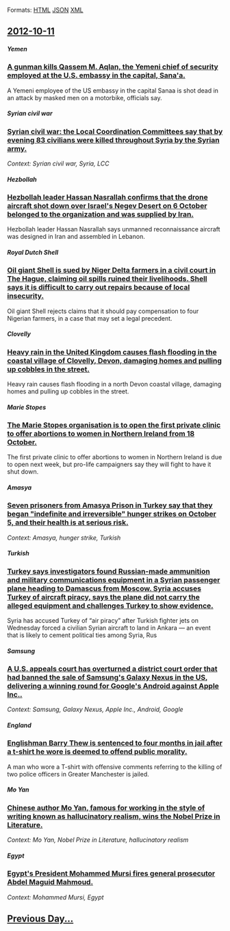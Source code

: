 
Formats: [HTML](2012/10/11/index.html)  [JSON](2012/10/11/index.json)  [XML](2012/10/11/index.xml)  

## [2012-10-11](/news/2012/10/11/index.md)

##### Yemen
### [A gunman kills Qassem M. Aqlan, the Yemeni chief of security employed at the U.S. embassy in the capital, Sana'a. ](/news/2012/10/11/a-gunman-kills-qassem-m-aqlan-the-yemeni-chief-of-security-employed-at-the-u-s-embassy-in-the-capital-sana-a.md)
A Yemeni employee of the US embassy in the capital Sanaa is shot dead in an attack by masked men on a motorbike, officials say.

##### Syrian civil war
### [Syrian civil war: the Local Coordination Committees say that by evening 83 civilians were killed throughout Syria by the Syrian army. ](/news/2012/10/11/syrian-civil-war-the-local-coordination-committees-say-that-by-evening-83-civilians-were-killed-throughout-syria-by-the-syrian-army.md)
_Context: Syrian civil war, Syria, LCC_

##### Hezbollah
### [Hezbollah leader Hassan Nasrallah confirms that the drone aircraft shot down over Israel's Negev Desert on 6 October belonged to the organization and was supplied by Iran. ](/news/2012/10/11/hezbollah-leader-hassan-nasrallah-confirms-that-the-drone-aircraft-shot-down-over-israel-s-negev-desert-on-6-october-belonged-to-the-organiz.md)
Hezbollah leader Hassan Nasrallah says unmanned reconnaissance aircraft was designed in Iran and assembled in Lebanon.

##### Royal Dutch Shell
### [Oil giant Shell is sued by Niger Delta farmers in a civil court in The Hague, claiming oil spills ruined their livelihoods. Shell says it is difficult to carry out repairs because of local insecurity. ](/news/2012/10/11/oil-giant-shell-is-sued-by-niger-delta-farmers-in-a-civil-court-in-the-hague-claiming-oil-spills-ruined-their-livelihoods-shell-says-it-is.md)
Oil giant Shell rejects claims that it should pay compensation to four Nigerian farmers, in a case that may set a legal precedent.

##### Clovelly
### [Heavy rain in the United Kingdom causes flash flooding in the coastal village of Clovelly, Devon, damaging homes and pulling up cobbles in the street. ](/news/2012/10/11/heavy-rain-in-the-united-kingdom-causes-flash-flooding-in-the-coastal-village-of-clovelly-devon-damaging-homes-and-pulling-up-cobbles-in-t.md)
Heavy rain causes flash flooding in a north Devon coastal village, damaging homes and pulling up cobbles in the street.

##### Marie Stopes
### [The Marie Stopes organisation is to open the first private clinic to offer abortions to women in Northern Ireland from 18 October. ](/news/2012/10/11/the-marie-stopes-organisation-is-to-open-the-first-private-clinic-to-offer-abortions-to-women-in-northern-ireland-from-18-october.md)
The first private clinic to offer abortions to women in Northern Ireland is due to open next week, but pro-life campaigners say they will fight to have it shut down.

##### Amasya
### [Seven prisoners from Amasya Prison in Turkey say that they began "indefinite and irreversible" hunger strikes on October 5, and their health is at serious risk. ](/news/2012/10/11/seven-prisoners-from-amasya-prison-in-turkey-say-that-they-began-indefinite-and-irreversible-hunger-strikes-on-october-5-and-their-health.md)
_Context: Amasya, hunger strike, Turkish_

##### Turkish
### [Turkey says investigators found Russian-made ammunition and military communications equipment in a Syrian passenger plane heading to Damascus from Moscow. Syria accuses Turkey of aircraft piracy, says the plane did not carry the alleged equipment and challenges Turkey to show evidence. ](/news/2012/10/11/turkey-says-investigators-found-russian-made-ammunition-and-military-communications-equipment-in-a-syrian-passenger-plane-heading-to-damascu.md)
Syria has accused Turkey of “air piracy” after Turkish fighter jets on Wednesday forced a civilian Syrian aircraft to land in Ankara — an event that is likely to cement political ties among Syria, Rus

##### Samsung
### [A U.S. appeals court has overturned a district court order that had banned the sale of Samsung's Galaxy Nexus in the US, delivering a winning round for Google's Android against Apple Inc.. ](/news/2012/10/11/a-u-s-appeals-court-has-overturned-a-district-court-order-that-had-banned-the-sale-of-samsung-s-galaxy-nexus-in-the-us-delivering-a-winnin.md)
_Context: Samsung, Galaxy Nexus, Apple Inc., Android, Google_

##### England
### [Englishman Barry Thew is sentenced to four months in jail after a t-shirt he wore is deemed to offend public morality. ](/news/2012/10/11/englishman-barry-thew-is-sentenced-to-four-months-in-jail-after-a-t-shirt-he-wore-is-deemed-to-offend-public-morality.md)
A man who wore a T-shirt with offensive comments referring to the killing of two police officers in Greater Manchester is jailed.

##### Mo Yan
### [Chinese author Mo Yan, famous for working in the style of writing known as hallucinatory realism, wins the Nobel Prize in Literature. ](/news/2012/10/11/chinese-author-mo-yan-famous-for-working-in-the-style-of-writing-known-as-hallucinatory-realism-wins-the-nobel-prize-in-literature.md)
_Context: Mo Yan, Nobel Prize in Literature, hallucinatory realism_

##### Egypt
### [Egypt's President Mohammed Mursi fires general prosecutor Abdel Maguid Mahmoud. ](/news/2012/10/11/egypt-s-president-mohammed-mursi-fires-general-prosecutor-abdel-maguid-mahmoud.md)
_Context: Mohammed Mursi, Egypt_

## [Previous Day...](/news/2012/10/10/index.md)

